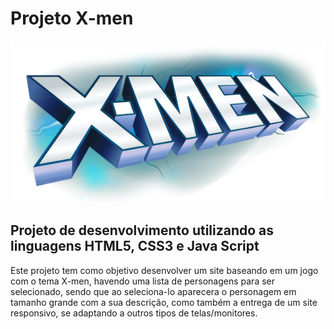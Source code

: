# Projeto X-men
![Logo_X-men](https://github.com/italoffr/projeto_x-men/blob/main/src/imagens/logo.svg)

## Projeto de desenvolvimento utilizando as linguagens HTML5, CSS3 e Java Script

Este projeto tem como objetivo desenvolver um site baseando em um jogo com o tema X-men, havendo uma lista de personagens para ser selecionado, sendo que ao seleciona-lo aparecera o personagem em tamanho grande com a sua descrição, como também a entrega de um site responsivo, se adaptando a outros tipos de telas/monitores.
